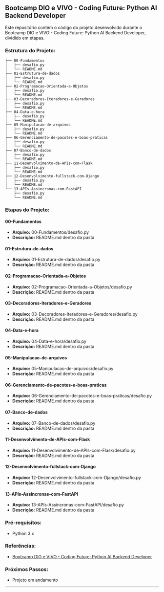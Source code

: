 ## Bootcamp DIO e VIVO - Coding Future: Python AI Backend Developer

Este repositório contém o código do projeto desenvolvido durante o Bootcamp DIO e VIVO - Coding Future: Python AI Backend Developer, dividido em etapas.

### Estrutura do Projeto:

```
├── 00-Fundamentos
│   ├── desafio.py
│   └── README.md
├── 01-Estrutura-de-dados
│   ├── desafio.py
│   └── README.md
├── 02-Programacao-Orientada-a-Objetos
│   ├── desafio.py
│   └── README.md
├── 03-Decoradores-Iteradores-e-Geradores
│   ├── desafio.py
│   └── README.md
├── 04-Data-e-hora
│   ├── desafio.py
│   └── README.md
├── 05-Manipulacao-de-arquivos
│   ├── desafio.py
│   └── README.md
├── 06-Gerenciamento-de-pacotes-e-boas-praticas
│   ├── desafio.py
│   └── README.md
├── 07-Banco-de-dados
│   ├── desafio.py
│   └── README.md
├── 11-Desenvolvimento-de-APIs-com-Flask
│   ├── desafio.py
│   └── README.md
├── 12-Desenvolvimento-fullstack-com-Django
│   ├── desafio.py
│   └── README.md
└── 13-APIs-Assincronas-com-FastAPI
    ├── desafio.py
    └── README.md
```

### Etapas do Projeto:

#### 00-Fundamentos

* **Arquivo:** 00-Fundamentos/desafio.py
* **Descrição:** 
README.md dentro da pasta

#### 01-Estrutura-de-dados

* **Arquivo:** 01-Estrutura-de-dados/desafio.py
* **Descrição:** 
README.md dentro da pasta

#### 02-Programacao-Orientada-a-Objetos

* **Arquivo:** 02-Programacao-Orientada-a-Objetos/desafio.py
* **Descrição:**
README.md dentro da pasta

#### 03-Decoradores-Iteradores-e-Geradores

* **Arquivo:** 03-Decoradores-Iteradores-e-Geradores/desafio.py
* **Descrição:** 
README.md dentro da pasta

#### 04-Data-e-hora

* **Arquivo:** 04-Data-e-hora/desafio.py
* **Descrição:** 
README.md dentro da pasta

#### 05-Manipulacao-de-arquivos

* **Arquivo:** 05-Manipulacao-de-arquivos/desafio.py
* **Descrição:**
README.md dentro da pasta

#### 06-Gerenciamento-de-pacotes-e-boas-praticas

* **Arquivo:** 06-Gerenciamento-de-pacotes-e-boas-praticas/desafio.py
* **Descrição:** 
README.md dentro da pasta

#### 07-Banco-de-dados

* **Arquivo:** 07-Banco-de-dados/desafio.py
* **Descrição:** 
README.md dentro da pasta

#### 11-Desenvolvimento-de-APIs-com-Flask

* **Arquivo:** 11-Desenvolvimento-de-APIs-com-Flask/desafio.py
* **Descrição:** 
README.md dentro da pasta

#### 12-Desenvolvimento-fullstack-com-Django

* **Arquivo:** 12-Desenvolvimento-fullstack-com-Django/desafio.py
* **Descrição:** 
README.md dentro da pasta

#### 13-APIs-Assincronas-com-FastAPI

* **Arquivo:** 13-APIs-Assincronas-com-FastAPI/desafio.py
* **Descrição:** 
README.md dentro da pasta

### Pré-requisitos:

* Python 3.x

### Referências:

* [Bootcamp DIO e VIVO - Coding Future: Python AI Backend Developer](https://www.dio.me/bootcamp/coding-future-vivo-python-ai-backend-developer)

### Próximos Passos:

* Projeto em andamento

---
